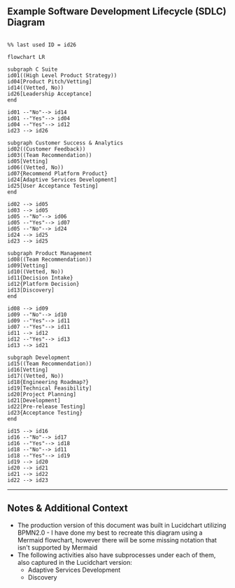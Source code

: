 ## Example Software Development Lifecycle (SDLC) Diagram

```mermaid

%% last used ID = id26

flowchart LR

subgraph C Suite
id01((High Level Product Strategy))
id04[Product Pitch/Vetting]
id14((Vetted, No))
id26[Leadership Acceptance]
end

id01 --"No"--> id14
id01 --"Yes"--> id04
id04 --"Yes"--> id12
id23 --> id26

subgraph Customer Success & Analytics
id02((Customer Feedback))
id03((Team Recommendation))
id05[Vetting]
id06((Vetted, No))
id07{Recommend Platform Product}
id24[Adaptive Services Development]
id25[User Acceptance Testing]
end

id02 --> id05
id03 --> id05
id05 --"No"--> id06
id05 --"Yes"--> id07
id05 --"No"--> id24
id24 --> id25
id23 --> id25

subgraph Product Management
id08((Team Recommendation))
id09[Vetting]
id10((Vetted, No))
id11{Decision Intake}
id12{Platform Decision}
id13[Discovery]
end

id08 --> id09
id09 --"No"--> id10
id09 --"Yes"--> id11
id07 --"Yes"--> id11
id11 --> id12
id12 --"Yes"--> id13
id13 --> id21

subgraph Development
id15((Team Recommendation))
id16[Vetting]
id17((Vetted, No))
id18{Engineering Roadmap?}
id19[Technical Feasibility]
id20[Project Planning]
id21[Development]
id22[Pre-release Testing]
id23{Acceptance Testing}
end

id15 --> id16
id16 --"No"--> id17
id16 --"Yes"--> id18
id18 --"No"--> id11
id18 --"Yes"--> id19
id19 --> id20
id20 --> id21
id21 --> id22
id22 --> id23

```

---

## Notes & Additional Context

* The production version of this document was built in Lucidchart utilizing BPMN2.0 - I have done my best to recreate this diagram using a Mermaid flowchart, however there will be some missing notation that isn't supported by Mermaid
* The following activities also have subprocesses under each of them, also captured in the Lucidchart version:
  * Adaptive Services Development
  * Discovery
